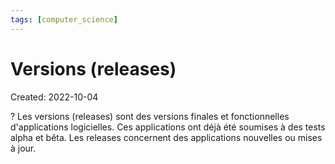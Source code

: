 ```yaml
---
tags: [computer_science] 
---
```

# Versions (releases)
Created: 2022-10-04

?
Les versions (releases) sont des versions finales et fonctionnelles d'applications logicielles. Ces applications ont déjà été soumises à des tests alpha et bêta.
Les releases concernent des applications nouvelles ou mises à jour.
<!--SR:!2023-01-07,59,250-->